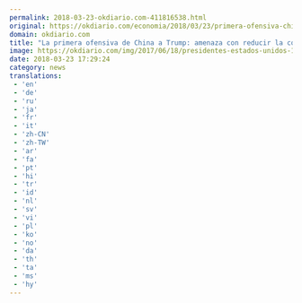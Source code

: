 ```yaml
---
permalink: 2018-03-23-okdiario.com-411816538.html
original: https://okdiario.com/economia/2018/03/23/primera-ofensiva-china-trump-amenaza-reducir-compra-deuda-publica-americana-2013149
domain: okdiario.com
title: "La primera ofensiva de China a Trump: amenaza con reducir la compra de deuda pública americana"
image: https://okdiario.com/img/2017/06/18/presidentes-estados-unidos-12.jpg
date: 2018-03-23 17:29:24
category: news
translations: 
 - 'en'
 - 'de'
 - 'ru'
 - 'ja'
 - 'fr'
 - 'it'
 - 'zh-CN'
 - 'zh-TW'
 - 'ar'
 - 'fa'
 - 'pt'
 - 'hi'
 - 'tr'
 - 'id'
 - 'nl'
 - 'sv'
 - 'vi'
 - 'pl'
 - 'ko'
 - 'no'
 - 'da'
 - 'th'
 - 'ta'
 - 'ms'
 - 'hy'
---
```


